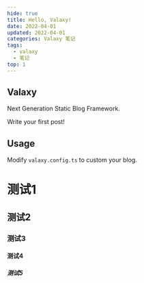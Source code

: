 ```yaml
---
hide: true
title: Hello, Valaxy!
date: 2022-04-01
updated: 2022-04-01
categories: Valaxy 笔记
tags:
  - valaxy
  - 笔记
top: 1
---
```


## Valaxy

Next Generation Static Blog Framework.

Write your first post!

## Usage

Modify `valaxy.config.ts` to custom your blog.

# 测试1

## 测试2

### 测试3

#### 测试4

##### 测试5
